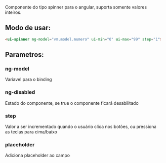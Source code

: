 Componente do tipo spinner para o angular, suporta somente valores inteiros.

## Modo de usar:

```html
<ui-spinner ng-model="vm.model.numero" ui-min="0" ui-max="99" step="1"></ui-spinner>
```

## Parametros:

### ng-model
Variavel para o binding

### ng-disabled
Estado do componente, se true o componente ficará desabilitado

### step
Valor a ser incrementado quando o usuário clica nos botões, ou pressiona as teclas para cima/baixo

### placeholder
Adiciona placeholder ao campo